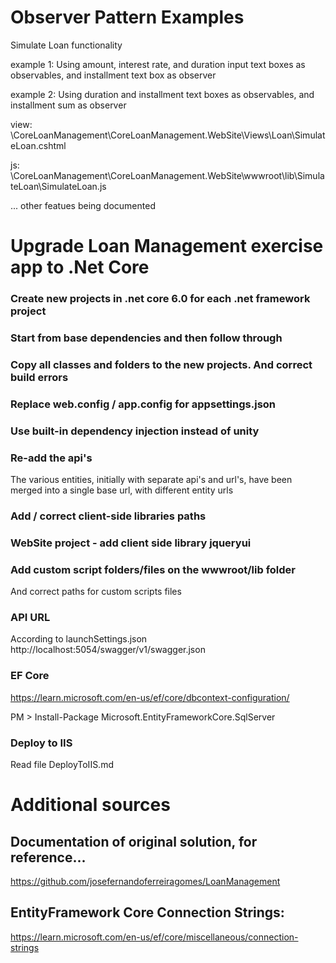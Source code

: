 # Observer Pattern Examples
Simulate Loan functionality

example 1: Using amount, interest rate, and duration input text boxes as observables, and installment text box as observer

example 2: Using duration and installment text boxes as observables, and installment sum as observer

view:
\CoreLoanManagement\CoreLoanManagement.WebSite\Views\Loan\SimulateLoan.cshtml

js:	
\CoreLoanManagement\CoreLoanManagement.WebSite\wwwroot\lib\SimulateLoan\SimulateLoan.js

... other featues being documented

# Upgrade Loan Management exercise app to .Net Core

### Create new projects in .net core 6.0 for each .net framework project

### Start from base dependencies and then follow through

### Copy all classes and folders to the new projects. And correct build errors

### Replace web.config / app.config for appsettings.json

### Use built-in dependency injection instead of unity

### Re-add the api's
The various entities, initially with separate api's and url's, have been merged into a single base url, with different entity urls

### Add / correct client-side libraries paths

### WebSite project - add client side library jqueryui

### Add custom script folders/files on the wwwroot/lib folder
And correct paths for custom scripts files

### API URL
According to launchSettings.json
http://localhost:5054/swagger/v1/swagger.json

### EF Core
https://learn.microsoft.com/en-us/ef/core/dbcontext-configuration/

PM > Install-Package Microsoft.EntityFrameworkCore.SqlServer

### Deploy to IIS
Read file DeployToIIS.md

# Additional sources

## Documentation of original solution, for reference...
https://github.com/josefernandoferreiragomes/LoanManagement

## EntityFramework Core Connection Strings:
https://learn.microsoft.com/en-us/ef/core/miscellaneous/connection-strings